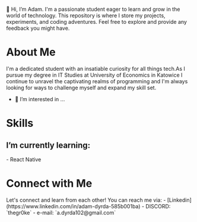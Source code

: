 👋 Hi, I’m Adam. I'm a passionate student eager to learn and grow in the world of technology. This repository is where I store my projects, experiments, and coding adventures. Feel free to explore and provide any feedback you might have.

<h1>About Me</h1>

 I'm a dedicated student with an insatiable curiosity for all things tech.As I pursue my degree in IT Studies at University of Economics in Katowice I continue to unravel the captivating realms of programming and I'm always looking for ways to challenge myself and expand my skill set.
- 👀 I’m interested in ...
<h1>Skills</h1>
  <h2>I’m currently learning:</h2>
  - React Native
<h1>Connect with Me</h1>
  Let's connect and learn from each other! You can reach me via:
  - [Linkedin](https://www.linkedin.com/in/adam-dyrda-585b001ba)
  - DISCORD: `thegr0ke`
  - e-mail: `a.dyrda102@gmail.com`
  
<!---
AdamDyrda/AdamDyrda is a ✨ special ✨ repository because its `README.md` (this file) appears on your GitHub profile.
You can click the Preview link to take a look at your changes.
--->
